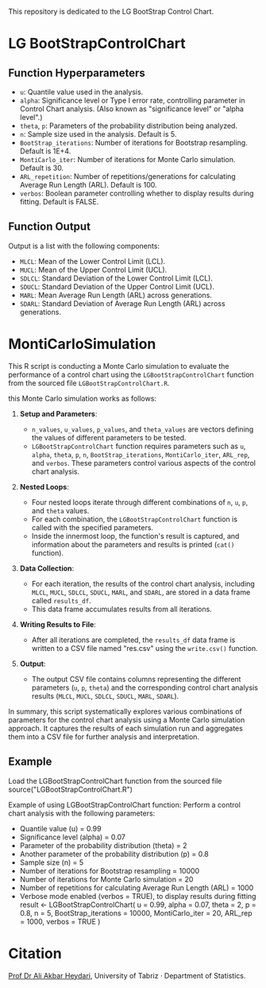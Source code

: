 This repository is dedicated to the LG BootStrap Control Chart. 
# LG BootStrapControlChart
## Function Hyperparameters

- `u`: Quantile value used in the analysis.
- `alpha`: Significance level or Type I error rate, controlling parameter in Control Chart analysis. (Also known as "significance level" or "alpha level".)
- `theta`, `p`: Parameters of the probability distribution being analyzed.
- `n`: Sample size used in the analysis. Default is 5.
- `BootStrap_iterations`: Number of iterations for Bootstrap resampling. Default is 1E+4.
- `MontiCarlo_iter`: Number of iterations for Monte Carlo simulation. Default is 30.
- `ARL_repetition`: Number of repetitions/generations for calculating Average Run Length (ARL). Default is 100.
- `verbos`: Boolean parameter controlling whether to display results during fitting. Default is FALSE.

## Function Output

Output is a list with the following components:
- `MLCL`: Mean of the Lower Control Limit (LCL).
- `MUCL`: Mean of the Upper Control Limit (UCL).
- `SDLCL`: Standard Deviation of the Lower Control Limit (LCL).
- `SDUCL`: Standard Deviation of the Upper Control Limit (UCL).
- `MARL`: Mean Average Run Length (ARL) across generations.
- `SDARL`: Standard Deviation of Average Run Length (ARL) across generations.
# MontiCarloSimulation
This R script is conducting a Monte Carlo simulation to evaluate the performance of a control chart using the `LGBootStrapControlChart` function from the sourced file `LGBootStrapControlChart.R`.

this Monte Carlo simulation works as follows:

1. **Setup and Parameters**: 
   - `n_values`, `u_values`, `p_values`, and `theta_values` are vectors defining the values of different parameters to be tested.
   - `LGBootStrapControlChart` function requires parameters such as `u`, `alpha`, `theta`, `p`, `n`, `BootStrap_iterations`, `MontiCarlo_iter`, `ARL_rep`, and `verbos`. These parameters control various aspects of the control chart analysis.

2. **Nested Loops**:
   - Four nested loops iterate through different combinations of `n`, `u`, `p`, and `theta` values. 
   - For each combination, the `LGBootStrapControlChart` function is called with the specified parameters.
   - Inside the innermost loop, the function's result is captured, and information about the parameters and results is printed (`cat()` function).
   
3. **Data Collection**:
   - For each iteration, the results of the control chart analysis, including `MLCL`, `MUCL`, `SDLCL`, `SDUCL`, `MARL`, and `SDARL`, are stored in a data frame called `results_df`.
   - This data frame accumulates results from all iterations.

4. **Writing Results to File**:
   - After all iterations are completed, the `results_df` data frame is written to a CSV file named "res.csv" using the `write.csv()` function.

5. **Output**:
   - The output CSV file contains columns representing the different parameters (`u`, `p`, `theta`) and the corresponding control chart analysis results (`MLCL`, `MUCL`, `SDLCL`, `SDUCL`, `MARL`, `SDARL`).

In summary, this script systematically explores various combinations of parameters for the control chart analysis using a Monte Carlo simulation approach. It captures the results of each simulation run and aggregates them into a CSV file for further analysis and interpretation.


## Example
Load the LGBootStrapControlChart function from the sourced file
source("LGBootStrapControlChart.R")

Example of using LGBootStrapControlChart function:
Perform a control chart analysis with the following parameters:
- Quantile value (u) = 0.99
- Significance level (alpha) = 0.07
- Parameter of the probability distribution (theta) = 2
- Another parameter of the probability distribution (p) = 0.8
- Sample size (n) = 5
- Number of iterations for Bootstrap resampling = 10000
- Number of iterations for Monte Carlo simulation = 20
- Number of repetitions for calculating Average Run Length (ARL) = 1000
- Verbose mode enabled (verbos = TRUE), to display results during fitting
result <- LGBootStrapControlChart(
  u = 0.99, alpha = 0.07,
  theta = 2, p = 0.8, n = 5,
  BootStrap_iterations = 10000,
  MontiCarlo_iter = 20,
  ARL_rep = 1000, verbos = TRUE
)



# Citation

[Prof Dr Ali Akbar Heydari](https://scholar.google.com/citations?user=68RAHCoAAAAJ&hl=en),
University of Tabriz ·
Department of Statistics.
